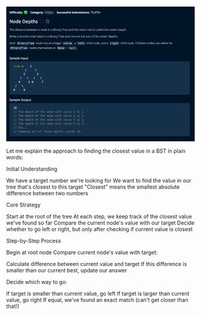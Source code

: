 ![img.png](img.png)

Let me explain the approach to finding the closest value in a BST in plain words:

Initial Understanding

We have a target number we're looking for
We want to find the value in our tree that's closest to this target
"Closest" means the smallest absolute difference between two numbers


Core Strategy

Start at the root of the tree
At each step, we keep track of the closest value we've found so far
Compare the current node's value with our target
Decide whether to go left or right, but only after checking if current value is closest


Step-by-Step Process

Begin at root node
Compare current node's value with target:

Calculate difference between current value and target
If this difference is smaller than our current best, update our answer


Decide which way to go:

If target is smaller than current value, go left
If target is larger than current value, go right
If equal, we've found an exact match (can't get closer than that!)